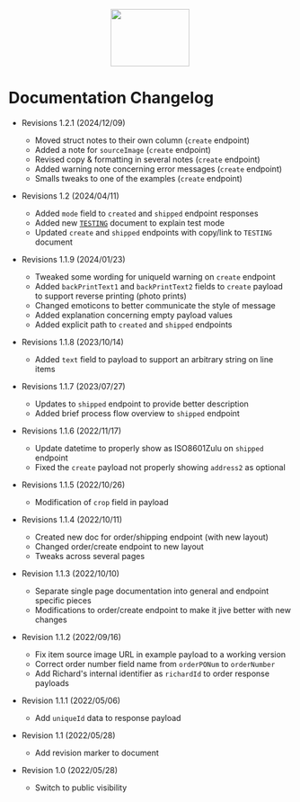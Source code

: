 <p align="center">
  <img width="140" height="102" src="https://gfs-na.richardphotolab.com/img/logo/rpl-logo.png">
</p>

# Documentation Changelog
+ Revisions 1.2.1 (2024/12/09)
	- Moved struct notes to their own column (`create` endpoint)
    - Added a note for `sourceImage` (`create` endpoint)
    - Revised copy & formatting in several notes (`create` endpoint)
    - Added warning note concerning error messages (`create` endpoint)
    - Smalls tweaks to one of the examples (`create` endpoint)
+ Revisions 1.2 (2024/04/11)
	- Added `mode` field to `created` and `shipped` endpoint responses
	- Added new [`TESTING`](TESTING.md) document to explain test mode
	- Updated `create` and `shipped` endpoints with copy/link to `TESTING` document
+ Revisions 1.1.9 (2024/01/23)
	- Tweaked some wording for uniqueId warning on `create` endpoint
	- Added `backPrintText1` and `backPrintText2` fields to `create` payload to support reverse printing (photo prints)
	- Changed emoticons to better communicate the style of message
	- Added explanation concerning empty payload values
	- Added explicit path to `created` and `shipped` endpoints
+ Revisions 1.1.8 (2023/10/14)
	- Added `text` field to payload to support an arbitrary string on line items
+ Revisions 1.1.7 (2023/07/27)
	- Updates to `shipped` endpoint to provide better description
	- Added brief process flow overview to `shipped` endpoint

+ Revisions 1.1.6 (2022/11/17)
	- Update datetime to properly show as ISO8601Zulu on `shipped` endpoint
	- Fixed the `create` payload not properly showing `address2` as optional

+ Revisions 1.1.5 (2022/10/26)
	- Modification of `crop` field in payload

+ Revisions 1.1.4 (2022/10/11)
	- Created new doc for order/shipping endpoint (with new layout)
	- Changed order/create endpoint to new layout
	- Tweaks across several pages

+ Revision 1.1.3 (2022/10/10)
	- Separate single page documentation into general and endpoint specific pieces
	- Modifications to order/create endpoint to make it jive better with new changes

+ Revision 1.1.2 (2022/09/16)
	- Fix item source image URL in example payload to a working version
	- Correct order number field name from `orderPONum` to `orderNumber`
	- Add Richard's internal identifier as `richardId` to order response payloads

+ Revision 1.1.1 (2022/05/06)
	- Add `uniqueId` data to response payload

+ Revision 1.1 (2022/05/28)
	- Add revision marker to document

+ Revision 1.0 (2022/05/28)
	- Switch to public visibility
